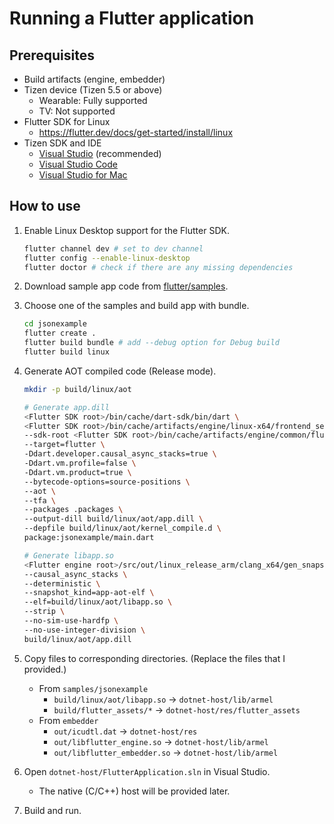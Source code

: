 # Running a Flutter application

## Prerequisites

- Build artifacts (engine, embedder)
- Tizen device (Tizen 5.5 or above)
  - Wearable: Fully supported
  - TV: Not supported
- Flutter SDK for Linux
  - https://flutter.dev/docs/get-started/install/linux
- Tizen SDK and IDE
  - [Visual Studio](https://docs.tizen.org/application/vstools/install) (recommended)
  - [Visual Studio Code](https://docs.tizen.org/application/vscode-ext/dotnet)
  - [Visual Studio for Mac](https://docs.tizen.org/application/vstools-mac/overview)

## How to use

1. Enable Linux Desktop support for the Flutter SDK.

   ```bash
   flutter channel dev # set to dev channel
   flutter config --enable-linux-desktop
   flutter doctor # check if there are any missing dependencies
   ```

2. Download sample app code from [flutter/samples](https://github.com/flutter/samples.git).

3. Choose one of the samples and build app with bundle.

   ```bash
   cd jsonexample
   flutter create .
   flutter build bundle # add --debug option for Debug build
   flutter build linux
   ```

4. Generate AOT compiled code (Release mode).

   ```bash
   mkdir -p build/linux/aot

   # Generate app.dill
   <Flutter SDK root>/bin/cache/dart-sdk/bin/dart \
   <Flutter SDK root>/bin/cache/artifacts/engine/linux-x64/frontend_server.dart.snapshot \
   --sdk-root <Flutter SDK root>/bin/cache/artifacts/engine/common/flutter_patched_sdk_product/ \
   --target=flutter \
   -Ddart.developer.causal_async_stacks=true \
   -Ddart.vm.profile=false \
   -Ddart.vm.product=true \
   --bytecode-options=source-positions \
   --aot \
   --tfa \
   --packages .packages \
   --output-dill build/linux/aot/app.dill \
   --depfile build/linux/aot/kernel_compile.d \
   package:jsonexample/main.dart

   # Generate libapp.so
   <Flutter engine root>/src/out/linux_release_arm/clang_x64/gen_snapshot \
   --causal_async_stacks \
   --deterministic \
   --snapshot_kind=app-aot-elf \
   --elf=build/linux/aot/libapp.so \
   --strip \
   --no-sim-use-hardfp \
   --no-use-integer-division \
   build/linux/aot/app.dill
   ```

5. Copy files to corresponding directories. (Replace the files that I provided.)
   - From `samples/jsonexample`
     - `build/linux/aot/libapp.so` → `dotnet-host/lib/armel`
     - `build/flutter_assets/*` → `dotnet-host/res/flutter_assets`
   - From `embedder`
     - `out/icudtl.dat` → `dotnet-host/res`
     - `out/libflutter_engine.so` → `dotnet-host/lib/armel`
     - `out/libflutter_embedder.so` → `dotnet-host/lib/armel`

6. Open `dotnet-host/FlutterApplication.sln` in Visual Studio.
   - The native (C/C++) host will be provided later.

7. Build and run.
